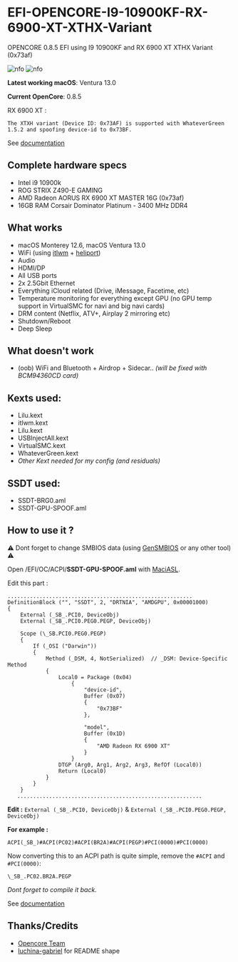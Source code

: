 
# EFI-OPENCORE-I9-10900KF-RX-6900-XT-XTHX-Variant

OPENCORE 0.8.5 EFI using I9 10900KF and RX 6900 XT XTHX Variant (0x73af)

![nfo](http://image.noelshack.com/fichiers/2022/43/3/1666809042-nfo.png)
![nfo](http://image.noelshack.com/fichiers/2022/43/3/1666796113-nfo.png)

**Latest working macOS**: Ventura 13.0

**Current OpenCore**: 0.8.5

RX 6900 XT : 
```
The XTXH variant (Device ID: 0x73AF) is supported with WhateverGreen 1.5.2 and spoofing device-id to 0x73BF.
```
See [documentation](https://dortania.github.io/GPU-Buyers-Guide/modern-gpus/amd-gpu.html#navi-21-series)


## Complete hardware specs

-   Intel i9 10900k
-   ROG STRIX Z490-E GAMING
-   AMD Radeon AORUS RX 6900 XT MASTER 16G  (0x73af)
-   16GB RAM Corsair Dominator Platinum - 3400 MHz DDR4

## What works

-   macOS Monterey 12.6, macOS Ventura 13.0
-   WiFi (using [itlwm](https://github.com/OpenIntelWireless/itlwm) + [heliport](https://github.com/OpenIntelWireless/HeliPort))
-   Audio
-   HDMI/DP
-   All USB ports
-   2x 2.5Gbit Ethernet
-   Everything iCloud related (Drive, iMessage, Facetime, etc)
-   Temperature monitoring for everything except GPU (no GPU temp support in VirtualSMC for navi and big navi cards)
-   DRM content (Netflix, ATV+, Airplay 2 mirroring etc)
-   Shutdown/Reboot
-   Deep Sleep

## What doesn't work

-   (oob) WiFi and Bluetooth + Airdrop + Sidecar.. 
*(will be fixed with BCM94360CD card)*

## Kexts used:

-   Lilu.kext
-   itlwm.kext
-   Lilu.kext
-   USBInjectAll.kext
-   VirtualSMC.kext
-   WhateverGreen.kext
-   *Other Kext needed for my config (and residuals)*

## SSDT used:

- SSDT-BRG0.aml
- SSDT-GPU-SPOOF.aml

## How to use it ?

⚠️ Dont forget to change SMBIOS data (using [GenSMBIOS](https://github.com/corpnewt/GenSMBIOS) or any other tool) ⚠️

Open /EFI/OC/ACPI/**SSDT-GPU-SPOOF.aml** with [MaciASL](https://github.com/acidanthera/MaciASL).

Edit this part : 


    ..........................................................
    DefinitionBlock ("", "SSDT", 2, "DRTNIA", "AMDGPU", 0x00001000)
    {
        External (_SB_.PCI0, DeviceObj)
        External (_SB_.PCI0.PEG0.PEGP, DeviceObj)
    
        Scope (\_SB.PCI0.PEG0.PEGP)
        {
            If (_OSI ("Darwin"))
            {
                Method (_DSM, 4, NotSerialized)  // _DSM: Device-Specific Method
                {
                    Local0 = Package (0x04)
                        {
                            "device-id", 
                            Buffer (0x07)
                            {
                                "0x73BF"
                            }, 
    
                            "model", 
                            Buffer (0x1D)
                            {
                                "AMD Radeon RX 6900 XT"
                            }
                        }
                    DTGP (Arg0, Arg1, Arg2, Arg3, RefOf (Local0))
                    Return (Local0)
                }
            }
        }
       ..........................................................

**Edit :** 
`External (_SB_.PCI0, DeviceObj)` & `External (_SB_.PCI0.PEG0.PEGP, DeviceObj)`

**For example :** 
```
ACPI(_SB_)#ACPI(PC02)#ACPI(BR2A)#ACPI(PEGP)#PCI(0000)#PCI(0000)
```

Now converting this to an ACPI path is quite simple, remove the  `#ACPI`  and  `#PCI(0000)`:

```
\_SB_.PC02.BR2A.PEGP
```

*Dont forget to compile it back.*


See [documentation](https://dortania.github.io/Getting-Started-With-ACPI/Universal/spoof.html)
## Thanks/Credits

-   [Opencore Team](https://dortania.github.io/getting-started/)
- [luchina-gabriel](https://github.com/luchina-gabriel) for README shape
